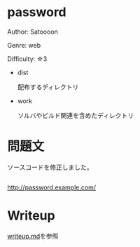 # password

Author: Satoooon

Genre: web

Difficulty: ☆3

- dist

  配布するディレクトリ

- work

  ソルバやビルド関連を含めたディレクトリ

# 問題文

ソースコードを修正しました。

```diff

```

http://password.example.com/

# Writeup

[writeup.md](/writeup.md)を参照